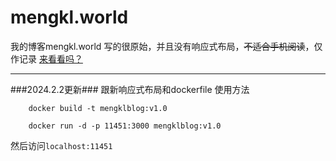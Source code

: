 # mengkl.world
我的博客mengkl.world
写的很原始，并且没有响应式布局，~~不适合手机阅读~~，仅作记录
[来看看吗？](https://mengkl.world)

*****
###2024.2.2更新###
跟新响应式布局和dockerfile
使用方法
```docker
    docker build -t mengklblog:v1.0
```
```docker
    docker run -d -p 11451:3000 mengklblog:v1.0
```
然后访问`localhost:11451`
